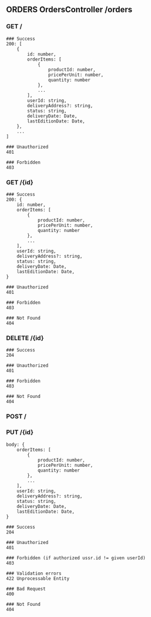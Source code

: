 ## ORDERS OrdersController /orders
### GET /
    ### Success
	200: [
		{
			id: number,
			orderItems: [
				{
					productId: number,
					pricePerUnit: number,
					quantity: number
				},
				...
			],
			userId: string,
			deliveryAddress?: string,
			status: string,
			deliveryDate: Date,
			lastEditionDate: Date,
		},
		...
	]

	### Unauthorized
	401
	
	### Forbidden
	403
	
### GET /{id}
	### Success
	200: {
		id: number,
		orderItems: [
			{
				productId: number,
				pricePerUnit: number,
				quantity: number
			},
			...
		],
		userId: string,
		deliveryAddress?: string,
		status: string,
		deliveryDate: Date,
		lastEditionDate: Date,
	}

	### Unauthorized
	401
	
	### Forbidden
	403

	### Not Found
	404

### DELETE /{id}
	### Success
	204
	
	### Unauthorized
	401
	
	### Forbidden
	403

	### Not Found
	404

### POST /
### PUT  /{id}
	body: {
		orderItems: [
			{
				productId: number,
				pricePerUnit: number,
				quantity: number
			},
			...
		],
		userId: string,
		deliveryAddress?: string,
		status: string,
		deliveryDate: Date,
		lastEditionDate: Date,
	}
	
	### Success
	204
	
	### Unauthorized
	401
	
	### Forbidden (if authorized ussr.id != given userId)
	403
	
	### Validation errors
	422 Unprocessable Entity

	### Bad Request
	400	

	### Not Found
	404
